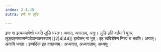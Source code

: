 ```yaml
---
index: 2.4.45
sutra: इणो गा लुङि

---
```

इणः गा इत्ययमावेशो भवति लुङि परतः। अगात्, अगाताम्, अगुः। लुङि इति वर्तमाने पुनर् लुङ्ग्रहणमात्मनेपदेष्वन्यतरस्याम् [[2|4|44]] इत्येतन् मा भूत्। इह त्वविशेषेण नित्यं च भवति। अगात्। अगायि भवता। इण्वदिक इत वक्तव्यम्। अध्यगात्, अध्यगाताम्, अध्यगुः।
